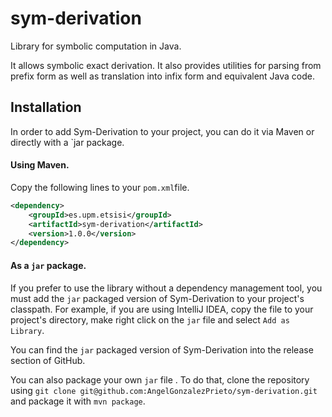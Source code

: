 # sym-derivation

Library for symbolic computation in Java.

It allows symbolic exact derivation. It also provides utilities for parsing from prefix form as well as translation into infix form and equivalent Java code.

## Installation

In order to add Sym-Derivation to your project, you can do it via Maven or directly with a `jar package.

#### Using Maven.

Copy the following lines to your `pom.xml`file.

```xml
<dependency>
    <groupId>es.upm.etsisi</groupId>
    <artifactId>sym-derivation</artifactId>
    <version>1.0.0</version>
</dependency>
```

#### As a `jar` package.

If you prefer to use the library without a dependency management tool, you must add the `jar` packaged version of Sym-Derivation to your project's classpath. For example, if you are using IntelliJ IDEA, copy the file to your project's directory, make right click on the `jar` file and select `Add as Library`.

You can find the `jar` packaged version of Sym-Derivation into the release section of GitHub.

You can also package your own `jar` file . To do that, clone the repository using `git clone git@github.com:AngelGonzalezPrieto/sym-derivation.git` and package it with `mvn package`.
